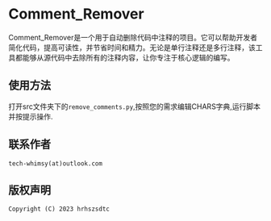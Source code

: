 # Comment_Remover

Comment_Remover是一个用于自动删除代码中注释的项目。它可以帮助开发者简化代码，提高可读性，并节省时间和精力。无论是单行注释还是多行注释，该工具都能够从源代码中去除所有的注释内容，让你专注于核心逻辑的编写。

## 使用方法

打开src文件夹下的`remove_comments.py`,按照您的需求编辑CHARS字典,运行脚本并按提示操作.

## 联系作者

`tech-whimsy(at)outlook.com`

## 版权声明

`Copyright (C) 2023 hrhszsdtc`
